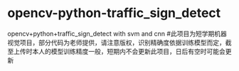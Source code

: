 # opencv-python-traffic_sign_detect
opencv+python+traffic_sign_detect with svm and cnn
#此项目为短学期机器视觉项目，部分代码为老师提供，请注意版权，识别精确度依据训练模型而定，截至上传时本人的模型训练精度一般，短期内不会更新此项目，日后有空时可能会更新
